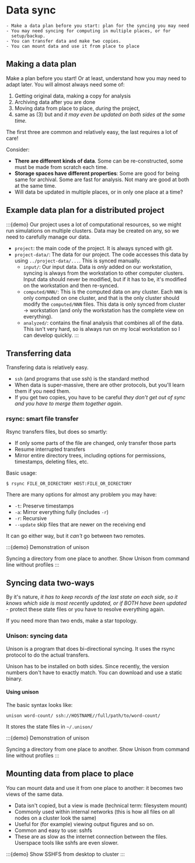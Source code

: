 # Data sync

```{objectives}
- Make a data plan before you start: plan for the syncing you may need
- You may need syncing for computing in multiple places, or for
  setup/backup.
- You can transfer data and make two copies.
- You can mount data and use it from place to place
```


## Making a data plan

Make a plan before you start!  Or at least, understand how you may
need to adapt later.  You will almost always need some of:

1. Getting original data, making a copy for analysis
2. Archiving data after you are done
3. Moving data from place to place, *during* the project,
4. same as (3) but and *it may even be updated on both sides at the
   same time.*

The first three are common and relatively easy, the last requires a
lot of care!

Consider:
- **There are different kinds of data**.  Some can be re-constructed,
  some must be made from scratch each time.
- **Storage spaces have different properties**: Some are good for
  being same for archival.  Some are fast for analysis.  Not many are
  good at both at the same time.
- Will data be updated in multiple places, or in only one place at a
  time?



## Example data plan for a distributed project

:::{demo}
Our project uses a lot of computational resources, so we might run
simulations on multiple clusters.  Data may be created on any, so we
need to carefully manage our data.

- `project`: the main code of the project.  It is always synced with
  git.
- `project-data/`: The data for our project.  The code accesses this
  data by using `../project-data/...`.  This is synced manually.
  - `input/`: Our input data.  Data is *only* added on our
    workstation, syncing is always from the workstation to other
    computer clusters.  Input data should never be modified, but if it
    has to be, it's modified on the workstation and then re-synced.
  - `computed/NNN/`: This is the computed data on any cluster.  Each
    `NNN` is only computed on one cluster, and that is the only
    cluster should modify the `computed/NNN` files.  This data is only
    synced from cluster → workstation (and only the workstation has
    the complete view on everything).
  - `analyzed/`: contains the final analysis that combines all of the
    data.  This isn't very hard, so is always run on my local
    workstation so I can develop quickly.
:::



## Transferring data

Transfering data is relatively easy.
- `ssh` (and programs that use ssh) is the standard method
- When data is super-massive, there are other protocols, but you'll
  learn them if you need them.
- If you get two copies, you have to be careful *they don't get out of
  sync and you have to merge them together again*.


### rsync: smart file transfer

Rsync transfers files, but does so smartly:
- If only some parts of the file are changed, only transfer those
  parts
- Resume interrupted transfers
- Mirror entire directory trees, including options for permissions,
  timestamps, deleting files, etc.

Basic usage:

```{console}
$ rsync FILE_OR_DIRECTORY HOST:FILE_OR_DIRECTORY
```
There are many options for almost any problem you may have:
- `-t`: Preserve timestamps
- `-a`: Mirror everything fully (includes `-r`)
- `-r`: Recursive
- `--update` skip files that are newer on the receiving end

It can go either way, but it *can't* go between two remotes.

:::{demo} Demonstration of unison

Syncing a directory from one place to another.  Show Unison from
command line without profiles
:::


## Syncing data two-ways

By it's nature, *it has to keep records of the last state on each
side, so it knows which side is most recently updated, or if BOTH have
been updated* - protect these state files or you have to resolve
everything again.

If you need more than two ends, make a star topology.


### Unison: syncing data

Unison is a program that does bi-directional syncing.  It uses the
rsync protocol to do the actual transfers.

Unison has to be installed on both sides.  Since recently, the version
numbers don't have to exactly match.  You can download and use a
static binary.

#### Using unison

The basic syntax looks like:

```console
unison word-count/ ssh://HOSTNAME//full/path/to/word-count/
```

It stores the state files in `~/.unison/`

:::{demo} Demonstration of unison

Syncing a directory from one place to another.  Show Unison from
command line without profiles
:::



## Mounting data from place to place

You can mount data and use it from one place to another: it becomes
two views of the same data.
- Data isn't copied, but a view is made (technical term: filesystem mount)
- Commonly used within internal networks (this is how all files on all nodes on a cluster look the same)
- Useful for (for example) viewing output figures and so on.
- Common and easy to use: sshfs
- These are as slow as the internet connection between the files.
  Userspace tools like sshfs are even slower.


:::{demo}
Show SSHFS from desktop to cluster
:::
